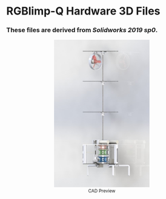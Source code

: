 # RGBlimp-Q Hardware 3D Files
### These files are derived from *Solidworks 2019 sp0*. 
<div align="center">
    <img src="Preview.JPG" width="50%"><br/>
    <sup>CAD Preview</sup><br/><br/>
</div>